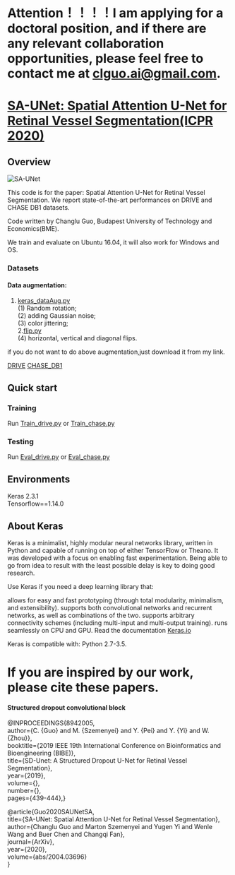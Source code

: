 
# Attention！！！！I am applying for a doctoral position, and if there are any relevant collaboration opportunities, please feel free to contact me at clguo.ai@gmail.com.
# [SA-UNet: Spatial Attention U-Net for Retinal Vessel Segmentation(ICPR 2020)](https://arxiv.org/abs/2004.03696)

## Overview

![SA-UNet](SA-UNet.png?raw=true "SA-UNet")

This code is for the paper: Spatial Attention U-Net for Retinal Vessel Segmentation. We report state-of-the-art performances on DRIVE and CHASE DB1 datasets.

Code written by Changlu Guo, Budapest University of Technology and Economics(BME).


We train and evaluate on Ubuntu 16.04, it will also work for Windows and OS.



### Datasets
#### Data augmentation:
1. [keras_dataAug.py](keras_dataAug.py) <br>
(1) Random rotation; <br>
(2) adding Gaussian noise; <br>
(3) color jittering; <br>
2.[flip.py](flip.py)<br>
(4) horizontal, vertical and diagonal flips.

if you do not want to do above augmentation,just download it from my link.

[DRIVE](https://drive.google.com/file/d/1t_UxlVWZXBtJQQNxW0vPdwrnqcdYdrRs/view?usp=sharing)
[CHASE_DB1](https://drive.google.com/file/d/1RnPR3hpKIHnu0e3y9DBOXKPXuiqPN8hg/view?usp=sharing)

## Quick start 

### Training
Run [Train_drive.py](Train_drive.py)  or [Train_chase.py](Train_chase.py)
### Testing
Run [Eval_drive.py](Eval_drive.py) or [Eval_chase.py](Eval_chase.py)



## Environments
Keras 2.3.1  <br>
Tensorflow==1.14.0 <br>

## About Keras

Keras is a minimalist, highly modular neural networks library, written in Python and capable of running on top of either TensorFlow or Theano. It was developed with a focus on enabling fast experimentation. Being able to go from idea to result with the least possible delay is key to doing good research.

Use Keras if you need a deep learning library that:

allows for easy and fast prototyping (through total modularity, minimalism, and extensibility).
supports both convolutional networks and recurrent networks, as well as combinations of the two.
supports arbitrary connectivity schemes (including multi-input and multi-output training).
runs seamlessly on CPU and GPU.
Read the documentation [Keras.io](http://keras.io/)

Keras is compatible with: Python 2.7-3.5.



# If you are inspired by our work, please cite these papers.


#### Structured dropout convolutional block
@INPROCEEDINGS{8942005,  <br>
author={C. {Guo} and M. {Szemenyei} and Y. {Pei} and Y. {Yi} and W. {Zhou}}, <br> 
booktitle={2019 IEEE 19th International Conference on Bioinformatics and Bioengineering (BIBE)},   <br>
title={SD-Unet: A Structured Dropout U-Net for Retinal Vessel Segmentation},   <br>
year={2019},  <br>
volume={},  <br>
number={},  <br>
pages={439-444},}<br>


@article{Guo2020SAUNetSA,<br>
  title={SA-UNet: Spatial Attention U-Net for Retinal Vessel Segmentation},<br>
  author={Changlu Guo and Marton Szemenyei and Yugen Yi and Wenle Wang and Buer Chen and Changqi Fan},<br>
  journal={ArXiv},<br>
  year={2020},<br>
  volume={abs/2004.03696}<br>
}<br>
